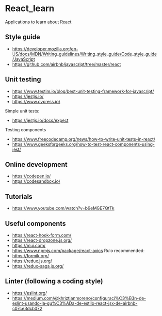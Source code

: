 # React_learn
Applications to learn about React

## Style guide
- https://developer.mozilla.org/en-US/docs/MDN/Writing_guidelines/Writing_style_guide/Code_style_guide/JavaScript
- https://github.com/airbnb/javascript/tree/master/react

## Unit testing
- https://www.testim.io/blog/best-unit-testing-framework-for-javascript/
- https://jestjs.io/
- https://www.cypress.io/

Simple unit tests:
- https://jestjs.io/docs/expect

Testing components
- https://www.freecodecamp.org/news/how-to-write-unit-tests-in-react/
- https://www.geeksforgeeks.org/how-to-test-react-components-using-jest/

## Online development
- https://codepen.io/
- https://codesandbox.io/


## Tutorials
- https://www.youtube.com/watch?v=b9eMGE7QtTk


## Useful components
- https://react-hook-form.com/
- https://react-dropzone.js.org/
- https://mui.com/
- https://www.npmjs.com/package/react-axios
Rulo recommended:
- https://formik.org/
- https://redux.js.org/
- https://redux-saga.js.org/


## Linter (following a coding style)
- https://eslint.org/
- https://medium.com/@khriztianmoreno/configuraci%C3%B3n-de-eslint-usando-la-gu%C3%ADa-de-estilo-react-jsx-de-airbnb-c07ce3dcb072
